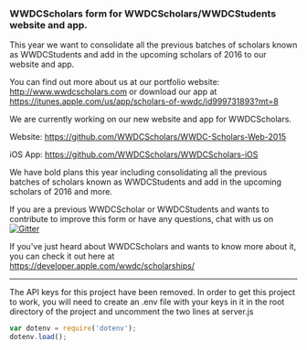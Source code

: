 ### WWDCScholars form for WWDCScholars/WWDCStudents website and app.

This year we want to consolidate all the previous batches of scholars known as WWDCStudents and add in the upcoming scholars of 2016 to our website and app.

You can find out more about us at our portfolio website: http://www.wwdcscholars.com or download our app at https://itunes.apple.com/us/app/scholars-of-wwdc/id999731893?mt=8

We are currently working on our new website and app for WWDCScholars. 

Website: https://github.com/WWDCScholars/WWDC-Scholars-Web-2015

iOS App: https://github.com/WWDCScholars/WWDCScholars-iOS

We have bold plans this year including consolidating all the previous batches of scholars known as WWDCStudents and add in the upcoming scholars of 2016 and more.

If you are a previous WWDCScholar or WWDCStudents and wants to contribute to improve this form or have any questions, chat with us on [![Gitter](https://badges.gitter.im/WWDCScholars/WWDCScholars-form.svg)](https://gitter.im/WWDCScholars/WWDCScholars-form?utm_source=badge&utm_medium=badge&utm_campaign=pr-badge&utm_content=badge)

If you've just heard about WWDCScholars and wants to know more about it, you can check it out here at https://developer.apple.com/wwdc/scholarships/

* * *
The API keys for this project have been removed. In order to get this project to work, you will need to create an .env file with your keys in it in the root directory of the project and uncomment the two lines at server.js 

```javascript
var dotenv = require('dotenv'); 
dotenv.load();
```
